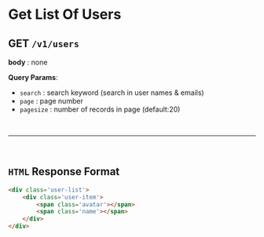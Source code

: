 # **Get List Of Users**

## GET ``/v1/users``
**body** : none

**Query Params**:
- ``search`` : search keyword (search in user names & emails)
- ``page`` : page number
- ``pagesize`` : number of records in page (default:20)

<br><hr><br>


## ``HTML`` Response Format

``` html
<div class='user-list'>
    <div class='user-item'>
        <span class='avatar'></span>
        <span class='name'></span>
    </div>
</div>
```